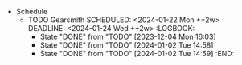 - Schedule
	- TODO Gearsmith
	  SCHEDULED: <2024-01-22 Mon ++2w>
	  DEADLINE: <2024-01-24 Wed ++2w>
	  :LOGBOOK:
	  * State "DONE" from "TODO" [2023-12-04 Mon 16:03]
	  * State "DONE" from "TODO" [2024-01-02 Tue 14:58]
	  * State "DONE" from "TODO" [2024-01-02 Tue 14:59]
	  :END: